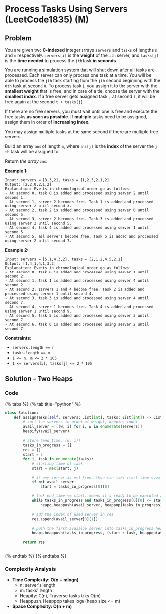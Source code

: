 # Process Tasks Using Servers \(LeetCode1835\) \(M\)

## Problem

You are given two **0-indexed** integer arrays `servers` and `tasks` of lengths `n`​​​​​​ and `m`​​​​​​ respectively. `servers[i]` is the **weight** of the `i​​​​​​th`​​​​ server, and `tasks[j]` is the **time needed** to process the `j​​​​​​th`​​​​ task **in seconds**.

You are running a simulation system that will shut down after all tasks are processed. Each server can only process one task at a time. You will be able to process the `jth` task starting from the `jth` second beginning with the `0th` task at second `0`. To process task `j`, you assign it to the server with the **smallest weight** that is free, and in case of a tie, choose the server with the **smallest index**. If a free server gets assigned task `j` at second `t`,​​​​​​ it will be free again at the second `t + tasks[j]`.

If there are no free servers, you must wait until one is free and execute the free tasks **as soon as possible**. If **multiple** tasks need to be assigned, assign them in order of **increasing index**.

You may assign multiple tasks at the same second if there are multiple free servers.

Build an array `ans`​​​​ of length `m`, where `ans[j]` is the **index** of the server the `j​​​​​​th` task will be assigned to.

Return _the array_ `ans`​​​​.

**Example 1:**

```text
Input: servers = [3,3,2], tasks = [1,2,3,2,1,2]
Output: [2,2,0,2,1,2]
Explanation: Events in chronological order go as follows:
- At second 0, task 0 is added and processed using server 2 until second 1.
- At second 1, server 2 becomes free. Task 1 is added and processed using server 2 until second 3.
- At second 2, task 2 is added and processed using server 0 until second 5.
- At second 3, server 2 becomes free. Task 3 is added and processed using server 2 until second 5.
- At second 4, task 4 is added and processed using server 1 until second 5.
- At second 5, all servers become free. Task 5 is added and processed using server 2 until second 7.
```

**Example 2:**

```text
Input: servers = [5,1,4,3,2], tasks = [2,1,2,4,5,2,1]
Output: [1,4,1,4,1,3,2]
Explanation: Events in chronological order go as follows: 
- At second 0, task 0 is added and processed using server 1 until second 2.
- At second 1, task 1 is added and processed using server 4 until second 2.
- At second 2, servers 1 and 4 become free. Task 2 is added and processed using server 1 until second 4. 
- At second 3, task 3 is added and processed using server 4 until second 7.
- At second 4, server 1 becomes free. Task 4 is added and processed using server 1 until second 9. 
- At second 5, task 5 is added and processed using server 3 until second 7.
- At second 6, task 6 is added and processed using server 2 until second 7.
```

**Constraints:**

* `servers.length == n`
* `tasks.length == m`
* `1 <= n, m <= 2 * 105`
* `1 <= servers[i], tasks[j] <= 2 * 105`

## Solution - Two Heaps

### Code

{% tabs %}
{% tab title="python" %}
```python
class Solution:
    def assignTasks(self, servers: List[int], tasks: List[int]) -> List[int]:
        # sort the servers in order of weight, keeping index
        avail_server = [(w, i) for i, w in enumerate(servers)]
        heapify(avail_server)
        
        # store (end_time, (w, i))
        tasks_in_progress = []
        res = []
        start = 0
        for j, task in enumerate(tasks):
            # starting time of task
            start = max(start, j)
            
            # if any server is not free, then can take start-time equal to end-time of task
            if not avail_server:
                start = tasks_in_progress[0][0]
            
            # task end_time <= start, means it's ready to be executed again
            while tasks_in_progress and tasks_in_progress[0][0] <= start:
                heapq.heappush(avail_server, heappop(tasks_in_progress)[1])
            
            # add the index of used server in res
            res.append(avail_server[0][1])
            
            # push the first avaialbe server into tasks_in_progress heap
            heapq.heappush(tasks_in_progress, (start + task, heappop(avail_server)))
        
        return res
        
```
{% endtab %}
{% endtabs %}

### Complexity Analysis

* **Time Complexity: O\(n + mlogn\)**
  * n: server's length
  * m: tasks' length
  * Heapify: O\(n\), Traverse tasks taks O\(m\)
  * Heappush, Heappop takes logn \(heap size &lt;= m\)
* **Space Complexity: O\(n + m\)**

